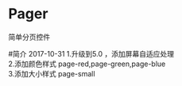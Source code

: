 ﻿# Pager
简单分页控件

#简介
2017-10-31
1.升级到5.0 ，添加屏幕自适应处理  <br />
2.添加颜色样式 page-red,page-green,page-blue <br />
3.添加大小样式 page-small <br />
